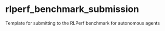 # rlperf_benchmark_submission
Template for submitting to the RLPerf benchmark for autonomous agents
